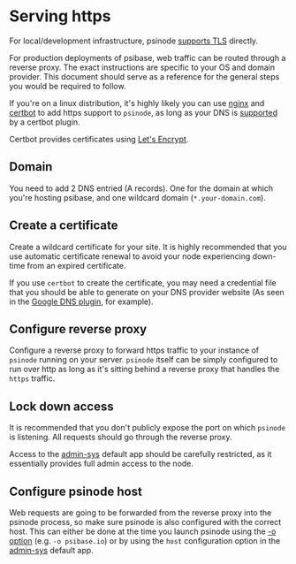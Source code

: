 # Serving https

For local/development infrastructure, psinode [supports TLS](../cli/psinode.md#tls-options) directly.

For production deployments of psibase, web traffic can be routed through a reverse proxy. The exact instructions are specific to your OS and domain provider. This document should serve as a reference for the general steps you would be required to follow.

If you're on a linux distribution, it's highly likely you can use [nginx](http://nginx.org/) and [certbot](https://certbot.eff.org/) to add https support to `psinode`, as long as your DNS is [supported](https://eff-certbot.readthedocs.io/en/stable/using.html#dns-plugins) by a certbot plugin.

Certbot provides certificates using [Let's Encrypt](https://letsencrypt.org/).

## Domain

You need to add 2 DNS entried (A records). One for the domain at which you're hosting psibase, and one wildcard domain (`*.your-domain.com`).

## Create a certificate

Create a wildcard certificate for your site. It is highly recommended that you use automatic certificate renewal to avoid your node experiencing down-time from an expired certificate.

If you use `certbot` to create the certificate, you may need a credential file that you should be able to generate on your DNS provider website (As seen in the [Google DNS plugin](https://certbot-dns-google.readthedocs.io/en/stable/#credentials), for example). 

## Configure reverse proxy

Configure a reverse proxy to forward https traffic to your instance of `psinode` running on your server. `psinode` itself can be simply configured to run over http as long as it's sitting behind a reverse proxy that handles the `https` traffic.

## Lock down access

It is recommended that you don't publicly expose the port on which `psinode` is listening. All requests should go through the reverse proxy. 

Access to the [admin-sys](../../default-apps/admin-sys.md) default app should be carefully restricted, as it essentially provides full admin access to the node.

## Configure psinode host

Web requests are going to be forwarded from the reverse proxy into the psinode process, so make sure psinode is also configured with the correct host. This can either be done at the time you launch psinode using the [-o option](../cli/psinode.md#general-options) (e.g. `-o psibase.io`) or by using the `host` configuration option in the [admin-sys](../../default-apps/admin-sys.md#host) default app.

